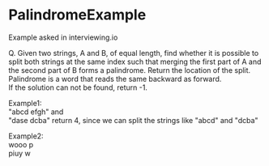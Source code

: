# PalindromeExample

Example asked in interviewing.io<br/>

Q. Given two strings, A and B, of equal length, find whether it is possible to split both strings at the same index such that merging the first part of A and the second part of B forms a palindrome. Return the location of the split. Palindrome is a word that reads the same backward as forward.<br/>
If the solution can not be found, return -1.<br/>

Example1: <br/>
"abcd efgh" and <br/>
"dase dcba" return 4, since we can split the strings like "abcd" and "dcba" <br/>

Example2:<br/>
wooo p<br/>
piuy w<br/>
